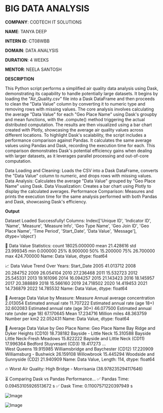 # BIG DATA ANALYSIS

**COMPANY**: CODTECH IT SOLUTIONS

**NAME**: TANYA DEEP

**INTERN ID**: CT08WBB

**DOMAIN**: DATA ANALYSIS

**DURATION**: 4 WEEKS

**MENTOR**: NEELA SANTOSH

**DESCRIPTION**

This Python script performs a simplified air quality data analysis using Dask, demonstrating its capability to handle potentially large datasets. It begins by loading the "Air_Quality.csv" file into a Dask DataFrame and then proceeds to clean the "Data Value" column by converting it to numeric type and removing rows with missing values. The core analysis involves calculating the average "Data Value" for each "Geo Place Name" using Dask's groupby and mean functions, with the .compute() method triggering the actual distributed computation. The results are then visualized using a bar chart created with Plotly, showcasing the average air quality values across different locations. To highlight Dask's scalability, the script includes a performance comparison against Pandas. It calculates the same average values using Pandas and Dask, recording the execution time for each. This comparison demonstrates Dask's potential efficiency gains when dealing with larger datasets, as it leverages parallel processing and out-of-core computation.

Data Loading and Cleaning: Loads the CSV into a Dask DataFrame, converts the "Data Value" column to numeric, and drops rows with missing values.
Data Analysis: Calculates the average "Data Value" grouped by "Geo Place Name" using Dask.
Data Visualization: Creates a bar chart using Plotly to display the calculated averages.
Performance Comparison: Measures and prints the execution time for the same analysis performed with both Pandas and Dask, showcasing Dask's efficiency.

**Output**

Dataset Loaded Successfully!
Columns: Index(['Unique ID', 'Indicator ID', 'Name', 'Measure', 'Measure Info',
       'Geo Type Name', 'Geo Join ID', 'Geo Place Name', 'Time Period',
       'Start_Date', 'Data Value', 'Message'],
      dtype='object')

🔹 Data Value Statistics:
count    18025.000000
mean        21.428616
std         23.999345
min          0.000000
25%          8.900000
50%         15.200000
75%         26.700000
max        424.700000
Name: Data Value, dtype: float64

📈 Data Value Trend Over Years:
Start_Date
2005    41.013712
2008    20.284752
2009    26.054104
2010    27.236468
2011    15.532723
2012    25.545331
2013    19.161096
2014    16.094257
2015    21.143423
2016    18.145957
2017    20.388889
2018    15.566160
2019    24.718502
2020    14.419453
2021    14.736879
2022    14.785532
Name: Data Value, dtype: float64

🔹 Average Data Value by Measure:
Measure
Annual average concentration             2.013054
Estimated annual rate                   11.707222
Estimated annual rate (age 18+)         32.602083
Estimated annual rate (age 30+)         46.077500
Estimated annual rate (under age 18)    67.170645
Mean                                    17.234716
Million miles                           48.363759
Number per km2                          22.052431
Name: Data Value, dtype: float64

🔹 Average Data Value by Geo Place Name:
Geo Place Name
Bay Ridge and Dyker Heights (CD10)      18.738182
Bayside - Little Neck                   15.310588
Bayside Little Neck-Fresh Meadows       15.822222
Bayside and Little Neck (CD11)          17.996364
Bedford Stuyvesant (CD3)                19.417273
                                          ...    
West Queens                             19.915985
Williamsbridge and Baychester (CD12)    17.220909
Williamsburg - Bushwick                 26.159108
Willowbrook                             15.445294
Woodside and Sunnyside (CD2)            21.940909
Name: Data Value, Length: 114, dtype: float64

🔥 Worst Air Quality: High Bridge - Morrisania (38.978235294117646)

⏳ Comparing Dask vs Pandas Performance...
✅ Pandas Time: 0.09453105926513672 s
✅ Dask Time: 0.11007571220397949 s


![Image](https://github.com/user-attachments/assets/5fda758c-d16b-4f4e-9d0c-a1a121c2ec91)

![Image](https://github.com/user-attachments/assets/a5d272e7-bb62-405c-8c0b-362ac18496d5)
